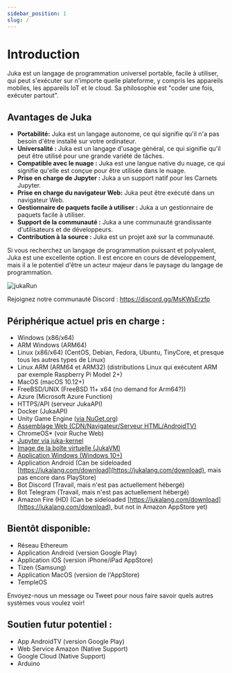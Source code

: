 ```yaml
---
sidebar_position: 1
slug: /
---
```


# Introduction

Juka est un langage de programmation universel portable, facile à utiliser, qui peut s'exécuter sur n'importe quelle plateforme, y compris les appareils mobiles, les appareils IoT et le cloud. Sa philosophie est "coder une fois, exécuter partout".

## Avantages de Juka

* **Portabilité:** Juka est un langage autonome, ce qui signifie qu'il n'a pas besoin d'être installé sur votre ordinateur.
* **Universalité :** Juka est un langage d'usage général, ce qui signifie qu'il peut être utilisé pour une grande variété de tâches.
* **Compatible avec le nuage :** Juka est une langue native du nuage, ce qui signifie qu'elle est conçue pour être utilisée dans le nuage.
* **Prise en charge de Jupyter :** Juka a un support natif pour les Carnets Jupyter.
* **Prise en charge du navigateur Web:** Juka peut être exécuté dans un navigateur Web.
* **Gestionnaire de paquets facile à utiliser :** Juka a un gestionnaire de paquets facile à utiliser.
* **Support de la communauté :** Juka a une communauté grandissante d'utilisateurs et de développeurs.
* **Contribution à la source :** Juka est un projet axé sur la communauté.

Si vous recherchez un langage de programmation puissant et polyvalent, Juka est une excellente option. Il est encore en cours de développement, mais il a le potentiel d'être un acteur majeur dans le paysage du langage de programmation.

![jukaRun](/img/latestjuka.gif)

Rejoignez notre communauté Discord : https://discord.gg/MsKWsErzfp

## Périphérique actuel pris en charge :

- Windows (x86/x64)
- ARM Windows (ARM64)
- Linux (x86/x64) (CentOS, Debian, Fedora, Ubuntu, TinyCore, et presque tous les autres types de Linux)
- Linux ARM (ARM64 et ARM32) (distributions Linux qui exécutent ARM par exemple Raspberry Pi Model 2+)
- MacOS (macOS 10.12+)
- FreeBSD/UNIX (FreeBSD 11+ x64 (no demand for Arm64?))
- Azure (Microsoft Azure Function)
- HTTPS/API (serveur JukaAPI)
- Docker (JukaAPI)
- Unity Game Engine ([via NuGet.org](https://www.nuget.org/packages/JukaCompiler))
- [Assemblage Web (CDN/Navigateur/Serveur HTML/AndroidTV)](https://github.com/jukaLang/juka-webassembly)
- ChromeOS\* (voir Ruche Web)
- [Jupyter via juka-kernel](https://github.com/jukaLang/juka-kernel)
- [Image de la boîte virtuelle (JukaVM)](https://github.com/jukaLang/jukaVM)
- [Application Windows (Windows 10+)](https://github.com/jukaLang/JukaApp)
- Application Android (Can be sideloaded [https://jukalang.com/download](https://jukalang.com/download), mais pas encore dans PlayStore)
- Bot Discord (Travail, mais n'est pas actuellement hébergé)
- Bot Telegram (Travail, mais n'est pas actuellement hébergé)
- Amazon Fire (HD) (Can be sideloaded [https://jukalang.com/download](https://jukalang.com/download), but not in Amazon AppStore yet)

## Bientôt disponible:

- Réseau Ethereum
- Application Android (version Google Play)
- Application iOS (version iPhone/iPad AppStore)
- Tizen (Samsung)
- Application MacOS (version de l'AppStore)
- TempleOS

Envoyez-nous un message ou Tweet pour nous faire savoir quels autres systèmes vous voulez voir!

## Soutien futur potentiel :

- App AndroidTV (version Google Play)
- Web Service Amazon (Native Support)
- Google Cloud (Native Support)
- Arduino
